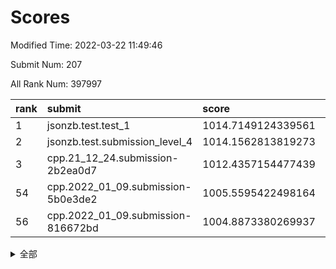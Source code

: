 # Scores

Modified Time: 2022-03-22 11:49:46

Submit Num: 207

All Rank Num: 397997

| rank |               submit               |       score        |       sigma        | pk_num |
| :--- | :--------------------------------- | :----------------- | :----------------- | :----- |
| 1    | jsonzb.test.test_1                 | 1014.7149124339561 | 0.8600743337412893 | 7691   |
| 2    | jsonzb.test.submission_level_4     | 1014.1562813819273 | 0.8109436377936947 | 7690   |
| 3    | cpp.21_12_24.submission-2b2ea0d7   | 1012.4357154477439 | 0.7901553830914343 | 7688   |
| 54   | cpp.2022_01_09.submission-5b0e3de2 | 1005.5595422498164 | 0.7396792416065359 | 7691   |
| 56   | cpp.2022_01_09.submission-816672bd | 1004.8873380269937 | 0.7159731742384187 | 7693   |


<details>
<summary>全部</summary>

| rank |                 submit                 |       score        |       sigma        | pk_num |
| :--- | :------------------------------------- | :----------------- | :----------------- | :----- |
| 1    | jsonzb.test.test_1                     | 1014.7149124339561 | 0.8600743337412893 | 7691   |
| 2    | jsonzb.test.submission_level_4         | 1014.1562813819273 | 0.8109436377936947 | 7690   |
| 3    | cpp.21_12_24.submission-2b2ea0d7       | 1012.4357154477439 | 0.7901553830914343 | 7688   |
| 4    | gobigger.level_3.submission_level_3_44 | 1012.1370961985381 | 0.795092645688758  | 7696   |
| 5    | gobigger.level_3.submission_level_3_10 | 1012.0781693407031 | 0.7765114054170492 | 7691   |
| 6    | gobigger.level_3.submission_level_3_1  | 1011.462655883978  | 0.765177252865339  | 7693   |
| 7    | gobigger.level_3.submission_level_3_24 | 1011.4115793015136 | 0.7841011929328502 | 7692   |
| 8    | gobigger.level_3.submission_level_3_37 | 1011.3756226445356 | 0.7660246645490103 | 7691   |
| 9    | gobigger.level_3.submission_level_3_0  | 1011.2401358919424 | 0.7626340373242017 | 7682   |
| 10   | gobigger.level_3.submission_level_3_19 | 1011.2339608511535 | 0.7863308768885214 | 7690   |
| 11   | gobigger.level_3.submission_level_3_40 | 1011.0505389250059 | 0.7686667264836231 | 7688   |
| 12   | gobigger.level_3.submission_level_3_3  | 1010.8610654446711 | 0.7733783075148029 | 7693   |
| 13   | gobigger.level_3.submission_level_3_36 | 1010.7945762193558 | 0.7591529036892334 | 7692   |
| 14   | gobigger.level_3.submission_level_3_27 | 1010.7660462316708 | 0.7502979462057671 | 7688   |
| 15   | gobigger.level_3.submission_level_3_22 | 1010.6585917068647 | 0.7821895315370464 | 7694   |
| 16   | gobigger.level_3.submission_level_3_9  | 1010.546825109221  | 0.767818699755527  | 7692   |
| 17   | gobigger.level_3.submission_level_3_14 | 1010.4174957220886 | 0.7937016905495088 | 7691   |
| 18   | gobigger.level_3.submission_level_3_39 | 1010.402578956364  | 0.7855187297104328 | 7695   |
| 19   | gobigger.level_3.submission_level_3_30 | 1010.3760641477706 | 0.7806958983351909 | 7691   |
| 20   | gobigger.level_3.submission_level_3_18 | 1010.3507719523307 | 0.7656917148455463 | 7689   |
| 21   | gobigger.level_3.submission_level_3_43 | 1010.3470087594883 | 0.7826916329183847 | 7692   |
| 22   | gobigger.level_3.submission_level_3_42 | 1010.2814419612994 | 0.778539132772915  | 7686   |
| 23   | gobigger.level_3.submission_level_3_21 | 1010.2423795105457 | 0.780375770702943  | 7683   |
| 24   | gobigger.level_3.submission_level_3_20 | 1010.1446995452004 | 0.7593751642791448 | 7697   |
| 25   | gobigger.level_3.submission_level_3_33 | 1010.1439505179803 | 0.7645472486488271 | 7689   |
| 26   | gobigger.level_3.submission_level_3_25 | 1010.0542369485804 | 0.7528449066065441 | 7693   |
| 27   | gobigger.level_3.submission_level_3_34 | 1010.0285839152594 | 0.7385990819795429 | 7688   |
| 28   | gobigger.level_3.submission_level_3_31 | 1009.9830786172114 | 0.7520521485602346 | 7690   |
| 29   | gobigger.level_3.submission_level_3_16 | 1009.9294398184318 | 0.7524146065874451 | 7692   |
| 30   | gobigger.level_3.submission_level_3_5  | 1009.8722368852235 | 0.7486744671626422 | 7687   |
| 31   | gobigger.level_3.submission_level_3_32 | 1009.7794006373604 | 0.7589842910031046 | 7694   |
| 32   | gobigger.level_3.submission_level_3_47 | 1009.7458888501185 | 0.7517625025185348 | 7690   |
| 33   | gobigger.level_3.submission_level_3_26 | 1009.7370232899867 | 0.7515491677809965 | 7690   |
| 34   | gobigger.level_3.submission_level_3_12 | 1009.7147843087702 | 0.7466102312298719 | 7690   |
| 35   | gobigger.level_3.submission_level_3_46 | 1009.6652529374655 | 0.7396414453128872 | 7690   |
| 36   | gobigger.level_3.submission_level_3_23 | 1009.6397730119767 | 0.7457128183061669 | 7690   |
| 37   | gobigger.level_3.submission_level_3_4  | 1009.5738448235314 | 0.753045409812965  | 7689   |
| 38   | gobigger.level_3.submission_level_3_35 | 1009.5218084309488 | 0.7547142588244626 | 7689   |
| 39   | gobigger.level_3.submission_level_3_2  | 1009.4564342675232 | 0.7633200256929896 | 7692   |
| 40   | gobigger.level_3.submission_level_3_49 | 1009.4030398808097 | 0.7409948125848541 | 7689   |
| 41   | gobigger.level_3.submission_level_3_8  | 1009.3801251153993 | 0.7558366070648193 | 7686   |
| 42   | gobigger.level_3.submission_level_3_7  | 1009.3440276077239 | 0.7698732228399975 | 7685   |
| 43   | gobigger.level_3.submission_level_3_38 | 1009.3137329154245 | 0.7387165281455469 | 7689   |
| 44   | gobigger.level_3.submission_level_3_41 | 1009.2738787159109 | 0.7343959476958033 | 7687   |
| 45   | gobigger.level_3.submission_level_3_29 | 1009.220826378193  | 0.7615453500267976 | 7689   |
| 46   | gobigger.level_3.submission_level_3_48 | 1009.2108658944762 | 0.7403412964699436 | 7688   |
| 47   | gobigger.level_3.submission_level_3_45 | 1009.1584915790457 | 0.7384122943552617 | 7687   |
| 48   | gobigger.level_3.submission_level_3_13 | 1009.1013756791546 | 0.7440128757290593 | 7689   |
| 49   | gobigger.level_3.submission_level_3_28 | 1009.0217898730498 | 0.7481353412498736 | 7693   |
| 50   | gobigger.level_3.submission_level_3_11 | 1008.9724200887492 | 0.7578093654211739 | 7691   |
| 51   | gobigger.level_3.submission_level_3_15 | 1008.9649389148924 | 0.7444079500661834 | 7690   |
| 52   | gobigger.level_3.submission_level_3_6  | 1008.9311151053033 | 0.7594545960273567 | 7691   |
| 53   | gobigger.level_3.submission_level_3_17 | 1007.8523891387866 | 0.7461874671301121 | 7694   |
| 54   | cpp.2022_01_09.submission-5b0e3de2     | 1005.5595422498164 | 0.7396792416065359 | 7691   |
| 55   | gobigger.level_1.submission_level_1_16 | 1005.5186733593636 | 0.7316248090403658 | 7691   |
| 56   | cpp.2022_01_09.submission-816672bd     | 1004.8873380269937 | 0.7159731742384187 | 7693   |
| 57   | gobigger.level_1.submission_level_1_35 | 1004.8284747855598 | 0.7272041436224931 | 7693   |
| 58   | gobigger.level_1.submission_level_1_24 | 1004.7867374000167 | 0.7387854627336429 | 7693   |
| 59   | gobigger.level_1.submission_level_1_46 | 1004.6402756920006 | 0.7141007443984304 | 7692   |
| 60   | gobigger.level_1.submission_level_1_22 | 1004.4687792607812 | 0.7327114514185802 | 7688   |
| 61   | gobigger.level_1.submission_level_1_38 | 1004.2808979775648 | 0.7084208251611288 | 7691   |
| 62   | gobigger.level_1.submission_level_1_9  | 1004.2422771548737 | 0.7200100304231825 | 7686   |
| 63   | gobigger.level_1.submission_level_1_11 | 1004.0162816597008 | 0.7104278540604296 | 7689   |
| 64   | gobigger.level_1.submission_level_1_17 | 1003.902226881267  | 0.714871346479237  | 7693   |
| 65   | gobigger.level_1.submission_level_1_7  | 1003.9005402669897 | 0.7225046498780183 | 7687   |
| 66   | gobigger.level_1.submission_level_1_23 | 1003.8923368107935 | 0.7185495290593157 | 7693   |
| 67   | gobigger.level_1.submission_level_1_41 | 1003.8728538582495 | 0.7185923203604321 | 7688   |
| 68   | gobigger.level_1.submission_level_1_37 | 1003.8556123871351 | 0.7114445027988939 | 7689   |
| 69   | gobigger.level_1.submission_level_1_1  | 1003.7797557171886 | 0.7067864803429357 | 7690   |
| 70   | gobigger.level_1.submission_level_1_4  | 1003.7407590354024 | 0.7300794740999277 | 7691   |
| 71   | gobigger.level_1.submission_level_1_28 | 1003.6180378150303 | 0.7256178023818708 | 7693   |
| 72   | gobigger.level_1.submission_level_1_34 | 1003.4844174280987 | 0.7245616245829389 | 7693   |
| 73   | gobigger.level_1.submission_level_1_14 | 1003.4352986851288 | 0.7203407617937947 | 7696   |
| 74   | gobigger.level_1.submission_level_1_33 | 1003.3935411005156 | 0.7144104959441391 | 7689   |
| 75   | gobigger.level_1.submission_level_1_49 | 1003.3911332989414 | 0.7188305643918055 | 7684   |
| 76   | gobigger.level_1.submission_level_1_29 | 1003.3258357724454 | 0.731978358203123  | 7690   |
| 77   | gobigger.level_1.submission_level_1_8  | 1003.3250222860243 | 0.7177871107998789 | 7693   |
| 78   | gobigger.level_1.submission_level_1_2  | 1003.2917590129848 | 0.710983262830154  | 7687   |
| 79   | gobigger.level_1.submission_level_1_30 | 1003.2035108936919 | 0.7224988487359596 | 7688   |
| 80   | gobigger.level_1.submission_level_1_42 | 1003.1726074062741 | 0.714841721632382  | 7691   |
| 81   | gobigger.level_1.submission_level_1_10 | 1002.974892675515  | 0.7195254439929331 | 7687   |
| 82   | gobigger.level_1.submission_level_1_25 | 1002.9554985946527 | 0.7039077352849564 | 7690   |
| 83   | gobigger.level_1.submission_level_1_15 | 1002.9248927539609 | 0.7121565779776557 | 7691   |
| 84   | gobigger.level_1.submission_level_1_26 | 1002.9089973180381 | 0.7247077915168868 | 7686   |
| 85   | gobigger.level_1.submission_level_1_12 | 1002.8200832506308 | 0.7190300318221549 | 7686   |
| 86   | gobigger.level_1.submission_level_1_21 | 1002.7820024111505 | 0.7227090745081578 | 7682   |
| 87   | gobigger.level_1.submission_level_1_32 | 1002.781115222734  | 0.7138172229801948 | 7687   |
| 88   | gobigger.level_1.submission_level_1_48 | 1002.7760313981205 | 0.7195853536227301 | 7689   |
| 89   | gobigger.level_1.submission_level_1_6  | 1002.7085511109644 | 0.7125218202302047 | 7692   |
| 90   | gobigger.level_1.submission_level_1_36 | 1002.6373663256501 | 0.7131510570290484 | 7695   |
| 91   | gobigger.level_1.submission_level_1_18 | 1002.6361874487632 | 0.7167321873329343 | 7690   |
| 92   | gobigger.level_1.submission_level_1_20 | 1002.5939278368528 | 0.7140973687366056 | 7693   |
| 93   | gobigger.level_1.submission_level_1_44 | 1002.5320946034789 | 0.7086274004679045 | 7692   |
| 94   | gobigger.level_1.submission_level_1_27 | 1002.5270940820367 | 0.7283322934610773 | 7690   |
| 95   | gobigger.level_1.submission_level_1_43 | 1002.3363124522527 | 0.7095352083411792 | 7687   |
| 96   | gobigger.level_1.submission_level_1_40 | 1002.3141921157641 | 0.7094859882418186 | 7690   |
| 97   | gobigger.level_1.submission_level_1_47 | 1002.2677115676314 | 0.7241632941781314 | 7696   |
| 98   | gobigger.level_1.submission_level_1_45 | 1002.2530756386302 | 0.7168975894077145 | 7690   |
| 99   | gobigger.level_1.submission_level_1_0  | 1002.1824579197147 | 0.7117728453086213 | 7698   |
| 100  | gobigger.level_1.submission_level_1_19 | 1002.1470552620366 | 0.7196872894761633 | 7697   |
| 101  | gobigger.level_1.submission_level_1_31 | 1001.8689994422749 | 0.714567005141201  | 7688   |
| 102  | gobigger.level_1.submission_level_1_3  | 1001.7929100274323 | 0.718347182546912  | 7693   |
| 103  | gobigger.level_1.submission_level_1_39 | 1001.7622641935322 | 0.7129734014357537 | 7692   |
| 104  | gobigger.level_1.submission_level_1_13 | 1001.7448035480116 | 0.708445580176262  | 7693   |
| 105  | gobigger.level_1.submission_level_1_5  | 1001.7373204316701 | 0.7150337422167751 | 7693   |
| 106  | gobigger.random.submission_random_45   | 997.488444407984   | 0.7154681742330958 | 7693   |
| 107  | gobigger.random.submission_random_32   | 997.2445023238132  | 0.7110514482992168 | 7688   |
| 108  | gobigger.random.submission_random_43   | 997.2226047112263  | 0.7030804666709384 | 7690   |
| 109  | gobigger.random.submission_random_28   | 997.0731198817122  | 0.6959625407226419 | 7691   |
| 110  | gobigger.random.submission_random_29   | 996.9571126782628  | 0.7051508199077567 | 7691   |
| 111  | gobigger.random.submission_random_6    | 996.729256509207   | 0.7068784012974175 | 7692   |
| 112  | gobigger.random.submission_random_4    | 996.6963014764206  | 0.7139288332612483 | 7691   |
| 113  | gobigger.random.submission_random_40   | 996.665418002695   | 0.7078464737522266 | 7695   |
| 114  | gobigger.random.submission_random_46   | 996.6034001995378  | 0.7045387807832546 | 7690   |
| 115  | gobigger.random.submission_random_49   | 996.5955374299549  | 0.7080085042276113 | 7688   |
| 116  | gobigger.random.submission_random_5    | 996.5510761150286  | 0.730473852869569  | 7691   |
| 117  | gobigger.random.submission_random_10   | 996.5375422179382  | 0.699986818031717  | 7692   |
| 118  | gobigger.random.submission_random_19   | 996.5186781484603  | 0.6997987274701201 | 7695   |
| 119  | gobigger.random.submission_random_22   | 996.4762966289203  | 0.7007231646742764 | 7693   |
| 120  | gobigger.random.submission_random_8    | 996.4744642227514  | 0.7119268694974535 | 7691   |
| 121  | gobigger.random.submission_random_47   | 996.3994392922926  | 0.7101618612355681 | 7688   |
| 122  | gobigger.random.submission_random_12   | 996.3851296710584  | 0.7076310461510179 | 7689   |
| 123  | gobigger.random.submission_random_44   | 996.3533807366324  | 0.7117823614196518 | 7689   |
| 124  | gobigger.random.submission_random_1    | 996.3072563289033  | 0.7096254820432628 | 7689   |
| 125  | gobigger.random.submission_random_24   | 996.2242484223788  | 0.6958322164748156 | 7693   |
| 126  | gobigger.random.submission_random_31   | 996.1527150047827  | 0.7194743338589629 | 7691   |
| 127  | gobigger.random.submission_random_39   | 996.1196002160425  | 0.7137750115351477 | 7690   |
| 128  | gobigger.random.submission_random_38   | 996.1012162924715  | 0.713220540662915  | 7691   |
| 129  | gobigger.random.submission_random_2    | 996.0720260536098  | 0.6913235414583746 | 7693   |
| 130  | gobigger.random.submission_random_27   | 996.0141803132677  | 0.7142934361320884 | 7693   |
| 131  | gobigger.random.submission_random_30   | 995.9911008234039  | 0.7114813214592114 | 7688   |
| 132  | gobigger.random.submission_random_13   | 995.9397351031004  | 0.7113476527365448 | 7694   |
| 133  | gobigger.random.submission_random_20   | 995.9149363132954  | 0.7159258974938796 | 7693   |
| 134  | gobigger.random.submission_random_3    | 995.8630332386225  | 0.7037472028395418 | 7687   |
| 135  | gobigger.random.submission_random_34   | 995.8258767636363  | 0.7111881127377518 | 7686   |
| 136  | gobigger.random.submission_random_15   | 995.7950613040668  | 0.7103759966888176 | 7690   |
| 137  | gobigger.random.submission_random_0    | 995.78267424299    | 0.7080595690847374 | 7692   |
| 138  | gobigger.random.submission_random_26   | 995.6786234913793  | 0.7098159161301082 | 7697   |
| 139  | gobigger.random.submission_random_33   | 995.6419489495872  | 0.7184487871162158 | 7691   |
| 140  | gobigger.random.submission_random_42   | 995.6164223567679  | 0.7068310820612269 | 7689   |
| 141  | gobigger.random.submission_random_37   | 995.5165895248707  | 0.7036253695551387 | 7689   |
| 142  | gobigger.random.submission_random_17   | 995.4988802737049  | 0.7074309883772623 | 7689   |
| 143  | gobigger.random.submission_random_7    | 995.4383487437926  | 0.7083480721648582 | 7691   |
| 144  | gobigger.random.submission_random_18   | 995.3614044770371  | 0.7136608463993427 | 7692   |
| 145  | gobigger.random.submission_random_21   | 995.3180391466217  | 0.7029995041574005 | 7687   |
| 146  | gobigger.random.submission_random_16   | 995.2883320646763  | 0.7063211362491836 | 7693   |
| 147  | gobigger.random.submission_random_25   | 995.2120074256154  | 0.699916910220972  | 7691   |
| 148  | gobigger.random.submission_random_41   | 995.1981415951338  | 0.7045311326918428 | 7692   |
| 149  | gobigger.random.submission_random_36   | 995.178674098004   | 0.7125710116355389 | 7691   |
| 150  | gobigger.random.submission_random_11   | 995.1525729105541  | 0.702079391263339  | 7693   |
| 151  | gobigger.random.submission_random_23   | 995.0998812191261  | 0.706421950621635  | 7685   |
| 152  | gobigger.random.submission_random_9    | 994.9704764533138  | 0.7155313609541745 | 7690   |
| 153  | gobigger.random.submission_random_48   | 994.9683248103611  | 0.7142240105268077 | 7694   |
| 154  | gobigger.random.submission_random_14   | 994.8868689570197  | 0.7173517617497187 | 7695   |
| 155  | gobigger.random.submission_random_35   | 994.731485955109   | 0.7120806565900599 | 7691   |
| 156  | gobigger.level_2.submission_level_2_36 | 994.0512017044286  | 0.7320253724751888 | 7690   |
| 157  | gobigger.level_2.submission_level_2_1  | 993.6727863595808  | 0.729128612233659  | 7692   |
| 158  | gobigger.level_2.submission_level_2_19 | 993.6559088925791  | 0.7333147451960113 | 7694   |
| 159  | gobigger.level_2.submission_level_2_25 | 993.3719370958211  | 0.7382643943655793 | 7693   |
| 160  | gobigger.level_2.submission_level_2_40 | 993.3465379390562  | 0.7302038185904771 | 7687   |
| 161  | gobigger.level_2.submission_level_2_48 | 993.133583098445   | 0.7414816940474115 | 7696   |
| 162  | gobigger.level_2.submission_level_2_13 | 992.9747747409422  | 0.740997770008049  | 7691   |
| 163  | gobigger.level_2.submission_level_2_44 | 992.8970917987627  | 0.7485069268872031 | 7689   |
| 164  | gobigger.level_2.submission_level_2_26 | 992.8368445644936  | 0.7368652460451425 | 7688   |
| 165  | gobigger.level_2.submission_level_2_45 | 992.8117616491332  | 0.7350642854159701 | 7692   |
| 166  | gobigger.level_2.submission_level_2_18 | 992.8055482586801  | 0.7236315757854036 | 7687   |
| 167  | gobigger.level_2.submission_level_2_7  | 992.7432189196679  | 0.72871123835254   | 7694   |
| 168  | gobigger.level_2.submission_level_2_3  | 992.6879781597155  | 0.7502416957836443 | 7690   |
| 169  | gobigger.level_2.submission_level_2_43 | 992.6728230841466  | 0.7743246290003329 | 7693   |
| 170  | gobigger.level_2.submission_level_2_41 | 992.6423361854803  | 0.7377654844791359 | 7692   |
| 171  | gobigger.level_2.submission_level_2_8  | 992.5912268245357  | 0.7280292291034064 | 7692   |
| 172  | gobigger.level_2.submission_level_2_47 | 992.5696913305989  | 0.7447533317690613 | 7694   |
| 173  | gobigger.level_2.submission_level_2_37 | 992.5472238259166  | 0.7373021256333683 | 7692   |
| 174  | gobigger.level_2.submission_level_2_9  | 992.5453689784283  | 0.7566874983007058 | 7694   |
| 175  | gobigger.level_2.submission_level_2_11 | 992.3145213064604  | 0.7398365664020289 | 7691   |
| 176  | gobigger.level_2.submission_level_2_31 | 992.2791228303057  | 0.7377141071425969 | 7694   |
| 177  | gobigger.level_2.submission_level_2_10 | 992.2555269260579  | 0.7420904569987058 | 7688   |
| 178  | gobigger.level_2.submission_level_2_29 | 992.2509535545443  | 0.7455078669036147 | 7690   |
| 179  | gobigger.level_2.submission_level_2_38 | 992.2501448185851  | 0.7398664074736571 | 7695   |
| 180  | gobigger.level_2.submission_level_2_22 | 992.2308360090049  | 0.7304999361378245 | 7693   |
| 181  | gobigger.level_2.submission_level_2_2  | 992.2286856067251  | 0.7341859752527178 | 7693   |
| 182  | gobigger.level_2.submission_level_2_34 | 992.2028452761651  | 0.7490977564077029 | 7694   |
| 183  | gobigger.level_2.submission_level_2_6  | 992.1679855503971  | 0.7583091865363174 | 7689   |
| 184  | gobigger.level_2.submission_level_2_30 | 992.0121927165678  | 0.7328984328134888 | 7691   |
| 185  | gobigger.level_2.submission_level_2_42 | 991.9839707886746  | 0.7400222776222196 | 7691   |
| 186  | gobigger.level_2.submission_level_2_33 | 991.8735714820465  | 0.7375149406031799 | 7691   |
| 187  | gobigger.level_2.submission_level_2_39 | 991.8681638861292  | 0.73139651544213   | 7693   |
| 188  | gobigger.level_2.submission_level_2_15 | 991.8622430772465  | 0.7405476337175161 | 7695   |
| 189  | gobigger.level_2.submission_level_2_14 | 991.7286902345771  | 0.747569328498724  | 7687   |
| 190  | gobigger.level_2.submission_level_2_21 | 991.6412559183022  | 0.7492301417921012 | 7691   |
| 191  | gobigger.level_2.submission_level_2_17 | 991.4710974392596  | 0.769093627791594  | 7696   |
| 192  | gobigger.level_2.submission_level_2_4  | 991.4548596938147  | 0.7375912463889377 | 7689   |
| 193  | gobigger.level_2.submission_level_2_32 | 991.3823688582739  | 0.7490492658145836 | 7691   |
| 194  | gobigger.level_2.submission_level_2_16 | 991.3343293948689  | 0.7495329936456577 | 7694   |
| 195  | gobigger.level_2.submission_level_2_5  | 991.2656140061875  | 0.7432000208279972 | 7690   |
| 196  | gobigger.level_2.submission_level_2_28 | 991.1874184351459  | 0.7650750581266182 | 7697   |
| 197  | gobigger.level_2.submission_level_2_49 | 991.1837535805886  | 0.7531470490586436 | 7684   |
| 198  | gobigger.level_2.submission_level_2_24 | 991.1636450278259  | 0.751178102877587  | 7694   |
| 199  | gobigger.level_2.submission_level_2_27 | 991.0638298878057  | 0.7745451599351122 | 7696   |
| 200  | gobigger.level_2.submission_level_2_35 | 991.005900039306   | 0.7647217675602099 | 7695   |
| 201  | gobigger.level_2.submission_level_2_46 | 991.0001784010581  | 0.7528709388732265 | 7690   |
| 202  | gobigger.level_2.submission_level_2_12 | 990.9983447214837  | 0.7379868045582726 | 7690   |
| 203  | gobigger.level_2.submission_level_2_20 | 990.9648080092214  | 0.7681828996354779 | 7688   |
| 204  | gobigger.level_2.submission_level_2_23 | 990.8191765488123  | 0.763836541871504  | 7690   |
| 205  | gobigger.level_2.submission_level_2_0  | 990.4080978660658  | 0.7698183745077005 | 7690   |
| 206  | gobigger.none.submission_none_0        | 976.5792014080672  | 1.4393148105518647 | 7687   |
| 207  | gobigger.none.submission_none_1        | 975.4059556553541  | 1.5831465127152917 | 7692   |

</details>